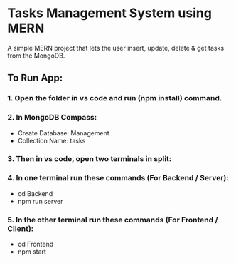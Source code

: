 # Tasks Management System using MERN

A simple MERN project that lets the user insert, update, delete & get tasks from the MongoDB.

## To Run App:

### 1. Open the folder in vs code and run (npm install) command.
   
### 2. In MongoDB Compass:
   - Create Database: Management
   - Collection Name: tasks

### 3. Then in vs code, open two terminals in split:
   

### 4. In one terminal run these commands (For Backend / Server):
   - cd Backend
   - npm run server

### 5. In the other terminal run these commands (For Frontend / Client):
   - cd Frontend
   - npm start
